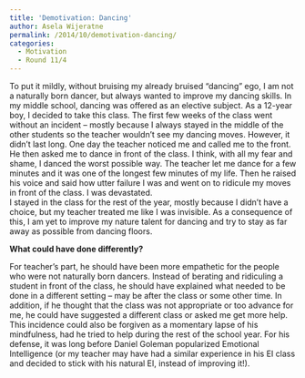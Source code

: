 ```yaml
---
title: 'Demotivation: Dancing'
author: Asela Wijeratne
permalink: /2014/10/demotivation-dancing/
categories:
  - Motivation
  - Round 11/4
---
```

To put it mildly, without bruising my already bruised “dancing” ego, I am not a naturally born dancer, but always wanted to improve my dancing skills. In my middle school, dancing was offered as an elective subject. As a 12-year boy, I decided to take this class. The first few weeks of the class went without an incident &#8211; mostly because I always stayed in the middle of the other students so the teacher wouldn’t see my dancing moves. However, it didn’t last long. One day the teacher noticed me and called me to the front. He then asked me to dance in front of the class. I think, with all my fear and shame, I danced the worst possible way. The teacher let me dance for a few minutes and it was one of the longest few minutes of my life. Then he raised his voice and said how utter failure I was and went on to ridicule my moves in front of the class. I was devastated.  
I stayed in the class for the rest of the year, mostly because I didn’t have a choice, but my teacher treated me like I was invisible. As a consequence of this, I am yet to improve my nature talent for dancing and try to stay as far away as possible from dancing floors.

**What could have done differently?**

For teacher’s part, he should have been more empathetic for the people who were not naturally born dancers. Instead of berating and ridiculing a student in front of the class, he should have explained what needed to be done in a different setting – may be after the class or some other time. In addition, if he thought that the class was not appropriate or too advance for me, he could have suggested a different class or asked me get more help. This incidence could also be forgiven as a momentary lapse of his mindfulness, had he tried to help during the rest of the school year. For his defense, it was long before Daniel Goleman popularized Emotional Intelligence (or my teacher may have had a similar experience in his EI class and decided to stick with his natural EI, instead of improving it!).
